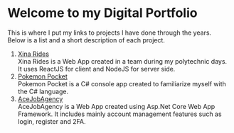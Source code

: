 # Welcome to my Digital Portfolio

This is where I put my links to projects I have done through the years.  
Below is a list and a short description of each project.

1. [Xina Rides](https://github.com/how-to-commit/xina-rides)  
Xina Rides is a Web App created in a team during my polytechnic days. It uses ReactJS for client and NodeJS for server side.  
2. [Pokemon Pocket](https://github.com/Theduzh/PokemonPocket)   
Pokemon Pocket is a C# console app created to familiarize myself with the C# language.
3. [AceJobAgency](https://github.com/Theduzh/AceJobAgency)   
AceJobAgency is a Web App created using Asp.Net Core Web App Framework. It includes mainly account management features such as login, register and 2FA.
